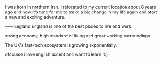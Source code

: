 I was born in northern Iran. I relocated to my current location about 8 years ago and now it's time for me to make a big change in my life again and start a new and exciting adventure.


---- England
England is one of the best places to live and work.

strong economy, high standard of living and great working surroundings

The UK's fast-tech ecosystem is growing exponentially.

ofcourse i love english accent and want to learn it:)
